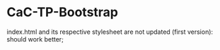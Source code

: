 # CaC-TP-Bootstrap

index.html and its respective stylesheet are not updated (first version): should work better;
